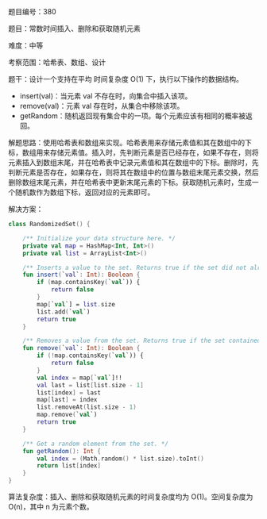 题目编号：380

题目：常数时间插入、删除和获取随机元素

难度：中等

考察范围：哈希表、数组、设计

题干：设计一个支持在平均 时间复杂度 O(1) 下，执行以下操作的数据结构。

- insert(val)：当元素 val 不存在时，向集合中插入该项。
- remove(val)：元素 val 存在时，从集合中移除该项。
- getRandom：随机返回现有集合中的一项。每个元素应该有相同的概率被返回。

解题思路：使用哈希表和数组来实现。哈希表用来存储元素值和其在数组中的下标，数组用来存储元素值。插入时，先判断元素是否已经存在，如果不存在，则将元素插入到数组末尾，并在哈希表中记录元素值和其在数组中的下标。删除时，先判断元素是否存在，如果存在，则将其在数组中的位置与数组末尾元素交换，然后删除数组末尾元素，并在哈希表中更新末尾元素的下标。获取随机元素时，生成一个随机数作为数组下标，返回对应的元素即可。

解决方案：

```kotlin
class RandomizedSet() {

    /** Initialize your data structure here. */
    private val map = HashMap<Int, Int>()
    private val list = ArrayList<Int>()

    /** Inserts a value to the set. Returns true if the set did not already contain the specified element. */
    fun insert(`val`: Int): Boolean {
        if (map.containsKey(`val`)) {
            return false
        }
        map[`val`] = list.size
        list.add(`val`)
        return true
    }

    /** Removes a value from the set. Returns true if the set contained the specified element. */
    fun remove(`val`: Int): Boolean {
        if (!map.containsKey(`val`)) {
            return false
        }
        val index = map[`val`]!!
        val last = list[list.size - 1]
        list[index] = last
        map[last] = index
        list.removeAt(list.size - 1)
        map.remove(`val`)
        return true
    }

    /** Get a random element from the set. */
    fun getRandom(): Int {
        val index = (Math.random() * list.size).toInt()
        return list[index]
    }
}
```

算法复杂度：插入、删除和获取随机元素的时间复杂度均为 O(1)。空间复杂度为 O(n)，其中 n 为元素个数。